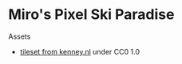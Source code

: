 # Miro's Pixel Ski Paradise

Assets

- [tileset from kenney.nl](https://kenney.nl/assets/tiny-ski) under CC0 1.0
